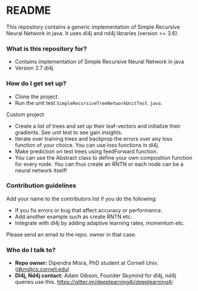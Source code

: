 # README #

This repository contains a generic implementation of Simple Recursive Neural Network in java. It uses dl4j and nd4j libraries (version >= 3.6).

### What is this repository for? ###

* Contains implementation of Simple Recursive Neural Network in java
* Version 3.7 dl4j

### How do I get set up? ###

* Clone the project.
* Run the unit test `SimpleRecursiveTreeNetworkUnitTest.java`.

Custom project
* Create a list of trees and set up their leaf-vectors and 
  initialize their gradients. See unit test to see gain insights.
* Iterate over training trees and backprop the errors over any loss      
  function of your choice. You can use loss functions in dl4j.
* Make prediction on test trees using feedForward function.
* You can use the Abstract class to define your own composition function for 
  every node. You can thus create an RNTN or each node can be a neural network 
  itself!

### Contribution guidelines ###

Add your name to the contributors list if you do the following:

* If you fix errors or bug that affect accuracy or performance.
* Add another example such as create RNTN etc.
* Integrate with dl4j by adding adaptive learning rates, momentum etc. 

Please send an email to the repo. owner in that case.

### Who do I talk to? ###

* **Repo owner:** Dipendra Misra, PhD student at Cornell Univ. (dkm@cs.cornell.edu)
* **Dl4j, Nd4j contact:** Adam  Gibson, Founder Skymind
  for dl4j, nd4j queries use this.
  https://gitter.im/deeplearning4j/deeplearning4j